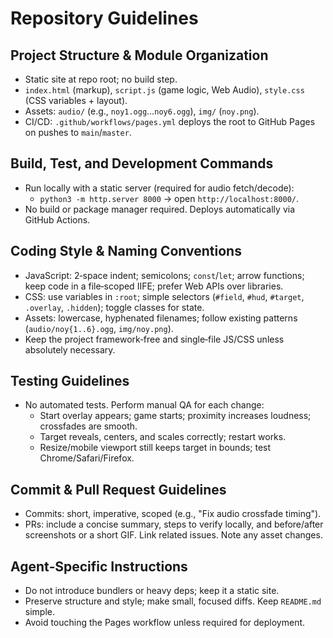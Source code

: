 # Repository Guidelines

## Project Structure & Module Organization
- Static site at repo root; no build step.
- `index.html` (markup), `script.js` (game logic, Web Audio), `style.css` (CSS variables + layout).
- Assets: `audio/` (e.g., `noy1.ogg`…`noy6.ogg`), `img/` (`noy.png`).
- CI/CD: `.github/workflows/pages.yml` deploys the root to GitHub Pages on pushes to `main`/`master`.

## Build, Test, and Development Commands
- Run locally with a static server (required for audio fetch/decode):
  - `python3 -m http.server 8000` → open `http://localhost:8000/`.
- No build or package manager required. Deploys automatically via GitHub Actions.

## Coding Style & Naming Conventions
- JavaScript: 2‑space indent; semicolons; `const`/`let`; arrow functions; keep code in a file‑scoped IIFE; prefer Web APIs over libraries.
- CSS: use variables in `:root`; simple selectors (`#field`, `#hud`, `#target`, `.overlay`, `.hidden`); toggle classes for state.
- Assets: lowercase, hyphenated filenames; follow existing patterns (`audio/noy{1..6}.ogg`, `img/noy.png`).
- Keep the project framework‑free and single‑file JS/CSS unless absolutely necessary.

## Testing Guidelines
- No automated tests. Perform manual QA for each change:
  - Start overlay appears; game starts; proximity increases loudness; crossfades are smooth.
  - Target reveals, centers, and scales correctly; restart works.
  - Resize/mobile viewport still keeps target in bounds; test Chrome/Safari/Firefox.

## Commit & Pull Request Guidelines
- Commits: short, imperative, scoped (e.g., "Fix audio crossfade timing").
- PRs: include a concise summary, steps to verify locally, and before/after screenshots or a short GIF. Link related issues. Note any asset changes.

## Agent‑Specific Instructions
- Do not introduce bundlers or heavy deps; keep it a static site.
- Preserve structure and style; make small, focused diffs. Keep `README.md` simple.
- Avoid touching the Pages workflow unless required for deployment.


